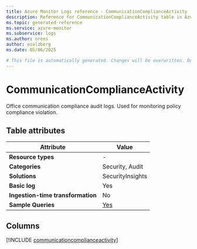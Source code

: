 ```yaml
---
title: Azure Monitor Logs reference - CommunicationComplianceActivity
description: Reference for CommunicationComplianceActivity table in Azure Monitor Logs.
ms.topic: generated-reference
ms.service: azure-monitor
ms.subservice: logs
ms.author: orens
author: osalzberg
ms.date: 05/06/2025

# This file is automatically generated. Changes will be overwritten. Do not change this file directly.
---
```


# CommunicationComplianceActivity

Office communication compliance audit logs. Used for monitoring policy compliance violation.


## Table attributes

|Attribute|Value|
|---|---|
|**Resource types**|-|
|**Categories**|Security, Audit|
|**Solutions**| SecurityInsights|
|**Basic log**|Yes|
|**Ingestion-time transformation**|No|
|**Sample Queries**|[Yes](/azure/azure-monitor/reference/queries/communicationcomplianceactivity)|



## Columns
  
[!INCLUDE [communicationcomplianceactivity](~/reusable-content/ce-skilling/azure/includes/azure-monitor/reference/tables/communicationcomplianceactivity-include.md)]
